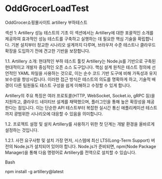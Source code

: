# OddGrocerLoadTest
OddGrocer쇼핑몰사이트 artillery 부하테스트 


섹션 1: Artillery 성능 테스트의 기초
이 섹션에서는 Artillery에 대한 포괄적인 소개를 제공하여 효과적인 성능 테스트를 구축하고 실행하는 데 필요한 핵심 기술을 확립합니다. 기본 설치부터 정교한 시나리오 설계까지 다루며, 브라우저 수준 테스트나 클라우드 확장을 도입하기 전에 견고한 기반을 보장합니다.

1.1. Artillery 소개: 현대적인 부하 테스트 툴킷
Artillery는 Node.js를 기반으로 구축된 현대적이고 개발자 중심적인 오픈 소스 도구입니다. 핵심 설계 원칙은 테스트 정의에 선언적인 YAML 파일을 사용하는 것으로, 이는 순수 코드 기반 도구에 비해 가독성과 유지보수성을 향상시킵니다. 이러한 접근 방식은 테스트의 의도를 명확하게 하고, 기술적 배경이 다른 팀원들도 테스트 구성을 쉽게 이해하고 수정할 수 있게 합니다.

Artillery의 주요 특징은 여러 프로토콜(HTTP, WebSocket, Socket.io, gRPC 등)을 지원하고, 클라우드 네이티브 설계를 채택했으며, 플러그인을 통해 높은 확장성을 제공한다는 점입니다. 이는 단순한 API 테스트부터 복잡한 실시간 통신 애플리케이션 테스트까지 광범위한 시나리오에 대응할 수 있음을 의미합니다.

1.2. 프로젝트 설정 및 설치
Artillery를 사용하기 위한 첫 단계는 개발 환경을 올바르게 설정하는 것입니다.

1.2.1. 사전 요구사항 및 설치
가장 먼저, 시스템에 최신 LTS(Long-Term Support) 버전의 Node.js가 설치되어 있어야 합니다. Node.js가 준비되면, npm(Node Package Manager)을 통해 다음 명령어로 Artillery를 전역으로 설치할 수 있습니다.

Bash

npm install -g artillery@latest
